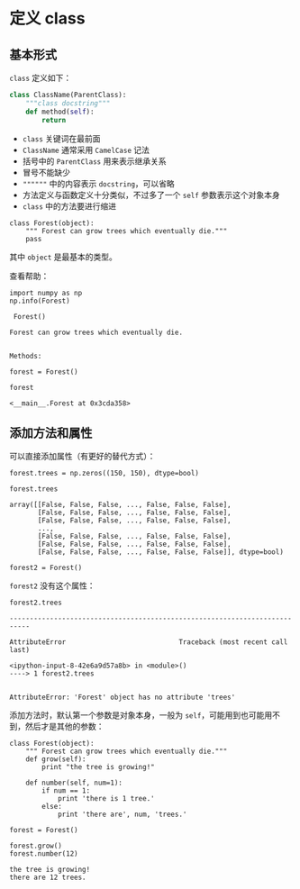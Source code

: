 # 定义 class

## 基本形式

`class` 定义如下：
```python
class ClassName(ParentClass):
    """class docstring"""
    def method(self):
        return
```

- `class` 关键词在最前面
- `ClassName` 通常采用 `CamelCase` 记法
- 括号中的 `ParentClass` 用来表示继承关系
- 冒号不能缺少
- `""""""` 中的内容表示 `docstring`，可以省略
- 方法定义与函数定义十分类似，不过多了一个 `self` 参数表示这个对象本身
- `class` 中的方法要进行缩进


```
class Forest(object):
    """ Forest can grow trees which eventually die."""
    pass
```

其中 `object` 是最基本的类型。

查看帮助：


```
import numpy as np
np.info(Forest)
```

     Forest()
    
    Forest can grow trees which eventually die.
    
    
    Methods:
    



```
forest = Forest()
```


```
forest
```




    <__main__.Forest at 0x3cda358>



## 添加方法和属性

可以直接添加属性（有更好的替代方式）：


```
forest.trees = np.zeros((150, 150), dtype=bool)
```


```
forest.trees
```




    array([[False, False, False, ..., False, False, False],
           [False, False, False, ..., False, False, False],
           [False, False, False, ..., False, False, False],
           ..., 
           [False, False, False, ..., False, False, False],
           [False, False, False, ..., False, False, False],
           [False, False, False, ..., False, False, False]], dtype=bool)




```
forest2 = Forest()
```

`forest2` 没有这个属性：


```
forest2.trees
```


    ---------------------------------------------------------------------------

    AttributeError                            Traceback (most recent call last)

    <ipython-input-8-42e6a9d57a8b> in <module>()
    ----> 1 forest2.trees
    

    AttributeError: 'Forest' object has no attribute 'trees'


添加方法时，默认第一个参数是对象本身，一般为 `self`，可能用到也可能用不到，然后才是其他的参数：


```
class Forest(object):
    """ Forest can grow trees which eventually die."""
    def grow(self):
        print "the tree is growing!"
        
    def number(self, num=1):
        if num == 1:
            print 'there is 1 tree.'
        else:
            print 'there are', num, 'trees.'
```


```
forest = Forest()

forest.grow()
forest.number(12)
```

    the tree is growing!
    there are 12 trees.

